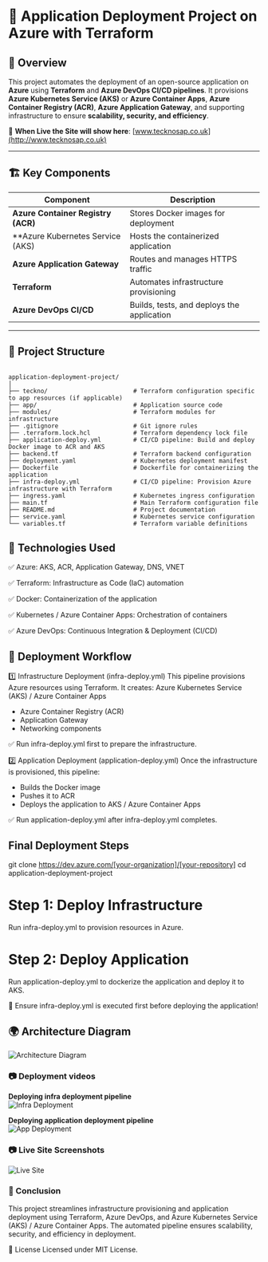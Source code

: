 # 🚀 **Application Deployment Project on Azure with Terraform**

## 📌 **Overview**  
This project automates the deployment of an open-source application on **Azure** using **Terraform** and **Azure DevOps CI/CD pipelines**. It provisions **Azure Kubernetes Service (AKS)** or **Azure Container Apps**, **Azure Container Registry (ACR)**, **Azure Application Gateway**, and supporting infrastructure to ensure **scalability, security, and efficiency**.

🔹 **When Live the Site will show here**: [www.tecknosap.co.uk](http://www.tecknosap.co.uk)  

---

## 🏗 **Key Components**  
| Component | Description |
|-----------|------------|
| **Azure Container Registry (ACR)** | Stores Docker images for deployment |
| **Azure Kubernetes Service (AKS)   | Hosts the containerized application |
| **Azure Application Gateway**      | Routes and manages HTTPS traffic |
| **Terraform**                      | Automates infrastructure provisioning |
| **Azure DevOps CI/CD**             | Builds, tests, and deploys the application |

---

## 📂 **Project Structure**  
```plaintext

application-deployment-project/
│
├── teckno/                        # Terraform configuration specific to app resources (if applicable)
├── app/                           # Application source code
├── modules/                       # Terraform modules for infrastructure
├── .gitignore                     # Git ignore rules
├── .terraform.lock.hcl            # Terraform dependency lock file
├── application-deploy.yml         # CI/CD pipeline: Build and deploy Docker image to ACR and AKS
├── backend.tf                     # Terraform backend configuration
├── deployment.yaml                # Kubernetes deployment manifest
├── Dockerfile                     # Dockerfile for containerizing the application
├── infra-deploy.yml               # CI/CD pipeline: Provision Azure infrastructure with Terraform
├── ingress.yaml                   # Kubernetes ingress configuration
├── main.tf                        # Main Terraform configuration file
├── README.md                      # Project documentation
├── service.yaml                   # Kubernetes service configuration
└── variables.tf                   # Terraform variable definitions

````

## 🔧 Technologies Used

✅ Azure: AKS, ACR, Application Gateway, DNS, VNET

✅ Terraform: Infrastructure as Code (IaC) automation

✅ Docker: Containerization of the application

✅ Kubernetes / Azure Container Apps: Orchestration of containers

✅ Azure DevOps: Continuous Integration & Deployment (CI/CD)

## 🚀 Deployment Workflow
1️⃣ Infrastructure Deployment (infra-deploy.yml)
This pipeline provisions Azure resources using Terraform. It creates:
Azure Kubernetes Service (AKS) / Azure Container Apps
- Azure Container Registry (ACR)
- Application Gateway
- Networking components

✅ Run infra-deploy.yml first to prepare the infrastructure.

2️⃣ Application Deployment (application-deploy.yml)
Once the infrastructure is provisioned, this pipeline:
- Builds the Docker image
- Pushes it to ACR
- Deploys the application to AKS / Azure Container Apps
  
✅ Run application-deploy.yml after infra-deploy.yml completes.


## Final Deployment Steps
git clone https://dev.azure.com/[your-organization]/[your-repository]
cd application-deployment-project
# Step 1: Deploy Infrastructure
Run infra-deploy.yml to provision resources in Azure.

# Step 2: Deploy Application
Run application-deploy.yml to dockerize the application and deploy it to AKS.

📌 Ensure infra-deploy.yml is executed first before deploying the application!

## 🌍 Architecture Diagram
![Architecture Diagram](./aks.gif)

### 📷 Deployment videos  
**Deploying infra deployment pipeline**  
![Infra Deployment](./infra.gif)

**Deploying application deployment pipeline**  
![App Deployment](./application-deployment.gif)

### 📷 Live Site Screenshots
![Live Site](./tecknosap.gif)


### 🏁 Conclusion
This project streamlines infrastructure provisioning and application deployment using Terraform, Azure DevOps, and Azure Kubernetes Service (AKS) / Azure Container Apps. The automated pipeline ensures scalability, security, and efficiency in deployment.

📜 License
Licensed under MIT License.

